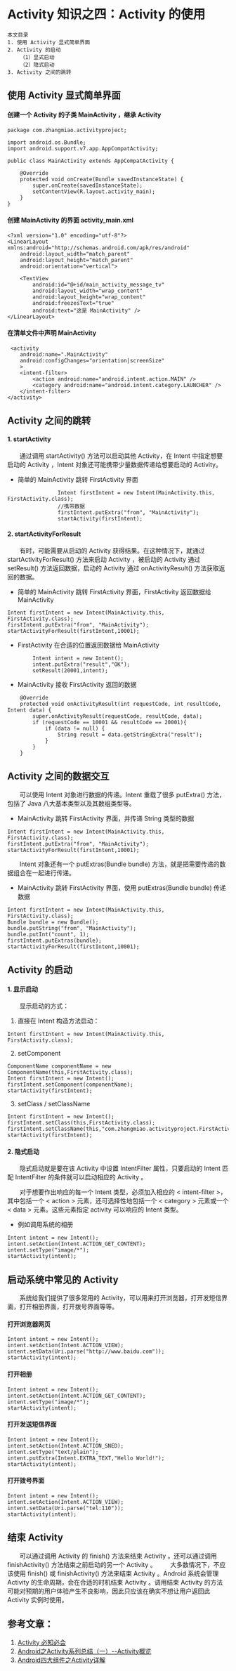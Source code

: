 # Activity 知识之四：Activity 的使用

	本文目录
	1. 使用 Activity 显式简单界面
	2. Activity 的启动
		（1）显式启动
		（2）隐式启动
	3. Activity 之间的跳转

## 使用 Activity 显式简单界面

#### 创建一个 Activity 的子类 MainActivity ，继承 Activity
```
package com.zhangmiao.activityproject;

import android.os.Bundle;
import android.support.v7.app.AppCompatActivity;

public class MainActivity extends AppCompatActivity {

    @Override
    protected void onCreate(Bundle savedInstanceState) {
        super.onCreate(savedInstanceState);
        setContentView(R.layout.activity_main);
    }
}

```

#### 创建 MainActivity 的界面 activity_main.xml
```
<?xml version="1.0" encoding="utf-8"?>
<LinearLayout xmlns:android="http://schemas.android.com/apk/res/android"
    android:layout_width="match_parent"
    android:layout_height="match_parent"
    android:orientation="vertical">

    <TextView
        android:id="@+id/main_activity_message_tv"
        android:layout_width="wrap_content"
        android:layout_height="wrap_content"
        android:freezesText="true"
        android:text="这是 MainActivity" />
</LinearLayout>
```

#### 在清单文件中声明 MainActivity
```
 <activity
	android:name=".MainActivity"
    android:configChanges="orientation|screenSize"
    >
	<intent-filter>
		<action android:name="android.intent.action.MAIN" />
		<category android:name="android.intent.category.LAUNCHER" />
	</intent-filter>
</activity>
```

## Activity 之间的跳转

#### 1. startActivity

　　通过调用 startActivity() 方法可以启动其他 Activity，在 Intent 中指定想要启动的 Activity ，Intent 对象还可能携带少量数据传递给想要启动的 Activity。

* 简单的 MainActivity 跳转 FirstActivity 界面
```
                Intent firstIntent = new Intent(MainActivity.this, FirstActivity.class);
				//携带数据
                firstIntent.putExtra("from", "MainActivity");
                startActivity(firstIntent);
```

#### 2. startActivityForResult
　　有时，可能需要从启动的 Activity 获得结果。在这种情况下，就通过 startActivityForResult() 方法来启动 Activity ，被启动的 Activity 通过 setResult() 方法返回数据，启动的 Activity 通过 onActivityResult() 方法获取返回的数据。

* 简单的 MainActivity 跳转 FirstActivity 界面，FirstActivity 返回数据给 MainActivity
```
Intent firstIntent = new Intent(MainActivity.this, FirstActivity.class);
firstIntent.putExtra("from", "MainActivity");
startActivityForResult(firstIntent,10001);
```

* FirstActivity 在合适的位置返回数据给 MainActivity
```
        Intent intent = new Intent();
        intent.putExtra("result","OK");
        setResult(20001,intent);
```

* MainActivity 接收 FirstActivity 返回的数据
```
    @Override
    protected void onActivityResult(int requestCode, int resultCode, Intent data) {
        super.onActivityResult(requestCode, resultCode, data);
        if (requestCode == 10001 && resultCode == 20001){
            if (data != null) {
                String result = data.getStringExtra("result");
            }
        }
    }
```

## Activity 之间的数据交互
　　可以使用 Intent 对象进行数据的传递。Intent 重载了很多 putExtra() 方法，包括了 Java 八大基本类型以及其数组类型等。
*  MainActivity 跳转 FirstActivity 界面，并传递 String 类型的数据
```
Intent firstIntent = new Intent(MainActivity.this, FirstActivity.class);
firstIntent.putExtra("from", "MainActivity");
startActivityForResult(firstIntent,10001);
```
　　Intent 对象还有一个 putExtras(Bundle bundle) 方法，就是把需要传递的数据组合在一起进行传递。

*  MainActivity 跳转 FirstActivity 界面，使用 putExtras(Bundle bundle) 传递数据
```
Intent firstIntent = new Intent(MainActivity.this, FirstActivity.class);
Bundle bundle = new Bundle();
bundle.putString("from", "MainActivity");
bundle.putInt("count", 1);
firstIntent.putExtras(bundle);
startActivityForResult(firstIntent,10001);
```

## Activity 的启动

#### 1. 显示启动
　　显示启动的方式：

1. 直接在 Intent 构造方法启动：
```
Intent firstIntent = new Intent(MainActivity.this, FirstActivity.class);
```

2. setComponent
```
ComponentName componentName = new ComponentName(this,FirstActivity.class);
Intent firstIntent = new Intent();
firstIntent.setComponent(componentName);
startActivity(firstIntent);
```

3. setClass / setClassName
```
Intent firstIntent = new Intent();
firstIntent.setClass(this,FirstActivity.class);
firstIntent.setClassName(this,"com.zhangmiao.activityproject.FirstActivity");
startActivity(firstIntent);
```

#### 2. 隐式启动
　　隐式启动就是要在该 Activity 中设置 IntentFilter 属性，只要启动的 Intent 匹配 IntentFilter 的条件就可以启动相应的 Activity 。

　　对于想要作出响应的每一个 Intent 类型，必须加入相应的 < intent-filter >，其中包括一个 < action > 元素，还可选择性地包括一个 < category > 元素或一个 < data > 元素。这些元素指定 activity 可以响应的 Intent 类型。

* 例如调用系统的相册
```
Intent intent = new Intent();
intent.setAction(Intent.ACTION_GET_CONTENT);
intent.setType("image/*");
startActivity(intent);
```

## 启动系统中常见的 Activity
　　系统给我们提供了很多常用的 Activity，可以用来打开浏览器，打开发短信界面，打开相册界面，打开拨号界面等等。

#### 打开浏览器网页
```
Intent intent = new Intent();
intent.setAction(Intent.ACTION_VIEW);
intent.setData(Uri.parse("http://www.baidu.com"));
startActivity(intent);
```

#### 打开相册
```
Intent intent = new Intent();
intent.setAction(Intent.ACTION_GET_CONTENT);
intent.setType("image/*");
startActivity(intent);
```

#### 打开发送短信界面
```
Intent intent = new Intent();
intent.setAction(Intent.ACTION_SNED);
intent.setType("text/plain");
intent.putExtra(Intent.EXTRA_TEXT,"Hello World!");
startActivity(intent);
```

#### 打开拨号界面
```
Intent intent = new Intent();
intent.setAction(Intent.ACTION_VIEW);
intent.setData(Uri.parse("tel:110"));
startActivity(intent);
```

## 结束 Activity
　　可以通过调用 Activity 的 finish() 方法来结束 Activity 。还可以通过调用 finishActivity() 方法结束之前启动的另一个 Activity 。
　　大多数情况下，不应该使用 finish() 或 finishActivity() 方法来结束 Activity 。Android 系统会管理 Activity 的生命周期，会在合适的时机结束 Activity 。调用结束 Activity 的方法可能对预期的用户体验产生不良影响，因此只应该在确实不想让用户返回此 Activity 实例时使用。

## 参考文章：
1. [Activity 必知必会](https://juejin.im/post/5aef0d215188253dc612991b)
2. [Android之Activity系列总结（一）--Activity概览](https://www.cnblogs.com/jycboy/p/6367282.html)
3. [Android四大组件之Activity详解](https://www.cnblogs.com/caobotao/p/4987015.html)